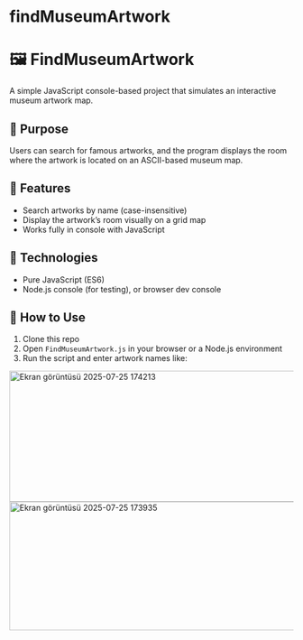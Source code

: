 
# findMuseumArtwork
# 🖼️ FindMuseumArtwork

A simple JavaScript console-based project that simulates an interactive museum artwork map.

## 🎯 Purpose

Users can search for famous artworks, and the program displays the room where the artwork is located on an ASCII-based museum map.

## 🚀 Features

- Search artworks by name (case-insensitive)
- Display the artwork’s room visually on a grid map
- Works fully in console with JavaScript

## 🧱 Technologies

- Pure JavaScript (ES6)
- Node.js console (for testing), or browser dev console

## 🧪 How to Use

1. Clone this repo
2. Open `FindMuseumArtwork.js` in your browser or a Node.js environment
3. Run the script and enter artwork names like:

<img width="510" height="232" alt="Ekran görüntüsü 2025-07-25 174213" src="https://github.com/user-attachments/assets/d24cfbfd-4d70-4f90-9bcb-6435186b27ff" />
<img width="852" height="228" alt="Ekran görüntüsü 2025-07-25 173935" src="https://github.com/user-attachments/assets/f90dc132-d92d-4600-9afe-1e346f1b4880" />


